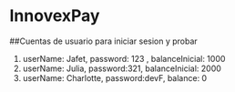 # InnovexPay

##Cuentas de usuario para iniciar sesion y probar

1. userName: Jafet, password: 123 , balanceInicial: 1000
2. userName: Julia, password:321, balanceInicial: 2000
3. userName: Charlotte, password:devF, balance: 0

